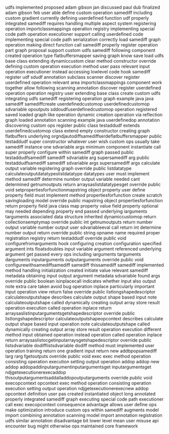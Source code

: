 udfs implemented proposed adam gibson jan discussed paul dub finalized adam gibson feb user able define custom operation samediff including custom gradient currently defining userdefined function udf properly integrated samediff requires handling multiple aspect system registering operation importclassmappings operation registry implementing special code path operation executioner support calling userdefined code implementing special code path serialization correctly load samediff graph operation making direct function call samediff properly register operation part graph proposal support custom udfs samediff following component created operation type flatbuffersmapper saving graph know save load udfs base class extending dynamiccustom clear method constructor override defining custom operation execution method user pass relevant input operation executioner instead accessing lowlevel code hook samediff register udf sdudf annotation subclass scanner discover register userdefined operation relevant area importclassmappings component work together allow following scanning annotation discover register userdefined operation operation registry user extending base class create custom udfs integrating udfs samediff registering operation graph example java java samediff samediffcreate userdefinedcustomop userdefinedcustomop sdvariable opoutputs sddoudfuserdefinedcustomop operation registered saved loaded graph like operation dynamic creation operation via reflection graph loaded annotation scanning example java userdefinedop annotation discovering custom ops register public class testaddudf extends userdefinedcustomop class extend empty constructor creating graph flatbuffers underlying orgndjautodiffsamediffserdeflatbuffersmapper public testaddudf super constructor whatever user wish custom ops usually take samediff instance one sdvariable args minimum component instantiate call super properly configure within samediff graph passed public testaddudfsamediff samediff sdvariable arg supersamediff arg public testaddudfsamediff samediff sdvariable args supersamediff args calculate output variable registering graph override public listdatatype calculateoutputdatatypeslistdatatype datatypes user must implement method samediff determine number output variable needed cant determined getnumoutputs return arraysaslistdatatypesget override public void setpropertiesforfunctionmapstring object property user define property field must implement method propertiesforfunction create scratch savingloading model override public mapstring object propertiesforfunction return property field java class map property value field property optional may needed depending property end passed underlying iarguments targuments associated data structure inherited dynamiccustomop return collectionsemptymap override public int getnumoutputs return number output variable number output user sdvariableeval call return int determine number output return override public string opname name required proper registration registry return testaddudf override public void configurefromarguments hook configuring creation configuration specified argument ints floatsdoubles input variable argument referenced underlying argument get passed every ops including iarguments targuments darguments inputarguments outputarguments override public void configurewithsamediffsamediff samediff thissamediff samediff implemented method handling initialization created initiate value relevant samediff metadata obtaining input output argument metadata sdvariable found args override public boolean isinplacecall indicates whether input also output note extra care taken avoid bug operation inplace particularly important input operation view return false override public listlongshapedescriptor calculateoutputshape describes calculate output shape based input note calculateoutputshape called dynamically creating output array store result operation execution called operation inplace return arraysaslistinputargumentsgetshapedescriptor override public listlongshapedescriptor calculateoutputshapeopcontext describes calculate output shape based input operation note calculateoutputshape called dynamically creating output array store result operation execution different method input obtained operation instead operation called operation inplace return arraysaslistocgetinputarraysgetshapedescriptor override public listsdvariable dodifflistsdvariable dodiff method must implemented user operation training return one gradient input return new addbpopsamediff larg rarg fgetoutputs override public void exec exec method operation consisting operation execution setting output operation addop addop new addop addopaddinputargumentinputargumentsget inputargumentsget ndjgetexecutionerexecaddop thisoutputargumentsaddalladdopoutputarguments override public void execopcontext opcontext exec method operation consisting operation execution setting output operation ndjgetexecutionerexecnew addop opcontext definition user pas created instantiated object long annotated properly integrated samediff graph executing special code path executioner call exec execopcontext consequence advantage allows user define ops make optimization introduce custom ops within samediff augments model import combining annotation scanning model import annotation registration udfs similar annotation disadvantage bit lower level mean user misuse api encounter bug might otherwise ops maintained core framework